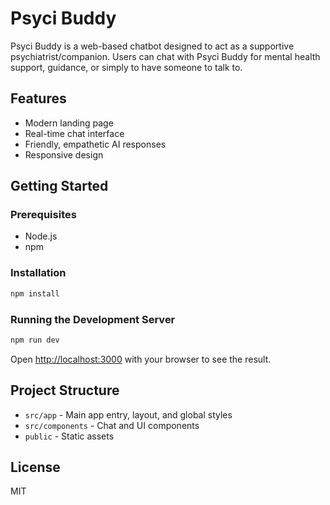# Psyci Buddy

Psyci Buddy is a web-based chatbot designed to act as a supportive psychiatrist/companion. Users can chat with Psyci Buddy for mental health support, guidance, or simply to have someone to talk to.

## Features
- Modern landing page
- Real-time chat interface
- Friendly, empathetic AI responses
- Responsive design

## Getting Started

### Prerequisites
- Node.js
- npm

### Installation
```bash
npm install
```

### Running the Development Server
```bash
npm run dev
```

Open [http://localhost:3000](http://localhost:3000) with your browser to see the result.

## Project Structure
- `src/app` - Main app entry, layout, and global styles
- `src/components` - Chat and UI components
- `public` - Static assets

## License
MIT 